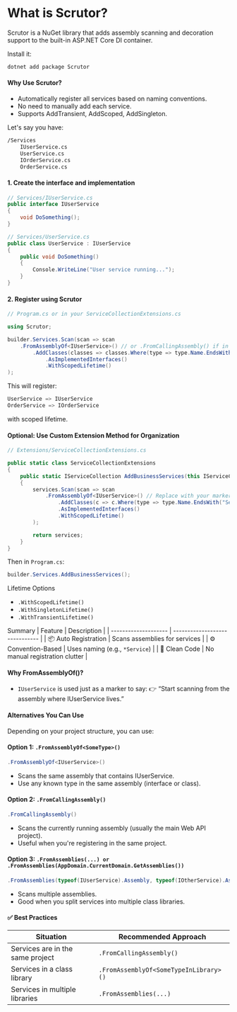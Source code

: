 
# What is Scrutor?

Scrutor is a NuGet library that adds assembly scanning and decoration support to the built-in ASP.NET Core DI container.

Install it:
```bash
dotnet add package Scrutor
```
#### Why Use Scrutor?
- Automatically register all services based on naming conventions.
- No need to manually add each service.
- Supports AddTransient, AddScoped, AddSingleton.

Let's say you have:
```markdown
/Services
    IUserService.cs
    UserService.cs
    IOrderService.cs
    OrderService.cs
```
#### 1. Create the interface and implementation
```csharp
// Services/IUserService.cs
public interface IUserService
{
    void DoSomething();
}

// Services/UserService.cs
public class UserService : IUserService
{
    public void DoSomething()
    {
        Console.WriteLine("User service running...");
    }
}
```
#### 2. Register using Scrutor
```csharp
// Program.cs or in your ServiceCollectionExtensions.cs

using Scrutor;

builder.Services.Scan(scan => scan
    .FromAssemblyOf<IUserService>() // or .FromCallingAssembly() if in same project
        .AddClasses(classes => classes.Where(type => type.Name.EndsWith("Service")))
            .AsImplementedInterfaces()
            .WithScopedLifetime()
);
```
This will register:
```csharp
UserService => IUserService
OrderService => IOrderService
```
with scoped lifetime.

#### Optional: Use Custom Extension Method for Organization
```csharp
// Extensions/ServiceCollectionExtensions.cs

public static class ServiceCollectionExtensions
{
    public static IServiceCollection AddBusinessServices(this IServiceCollection services)
    {
        services.Scan(scan => scan
            .FromAssemblyOf<IUserService>() // Replace with your marker type
                .AddClasses(c => c.Where(type => type.Name.EndsWith("Service")))
                .AsImplementedInterfaces()
                .WithScopedLifetime()
        );

        return services;
    }
}
```
Then in `Program.cs`:
```csharp
builder.Services.AddBusinessServices();
```
Lifetime Options
- `.WithScopedLifetime()`
- `.WithSingletonLifetime()`
- `.WithTransientLifetime()`

Summary
| Feature              | Description                    |
| -------------------- | ------------------------------ |
| 📦 Auto Registration | Scans assemblies for services  |
| ⚙️ Convention-Based  | Uses naming (e.g., `*Service`) |
| 🧼 Clean Code        | No manual registration clutter |

#### Why FromAssemblyOf<IUserService>()?
- `IUserService` is used just as a marker to say:
👉 “Start scanning from the assembly where IUserService lives.”

#### Alternatives You Can Use
Depending on your project structure, you can use:

#### Option 1: `.FromAssemblyOf<SomeType>()`
```c#
.FromAssemblyOf<IUserService>()
```
- Scans the same assembly that contains IUserService.
- Use any known type in the same assembly (interface or class).

#### Option 2: `.FromCallingAssembly()`
```c#
.FromCallingAssembly()
```
- Scans the currently running assembly (usually the main Web API project).
- Useful when you're registering in the same project.

#### Option 3: `.FromAssemblies(...) or .FromAssemblies(AppDomain.CurrentDomain.GetAssemblies())`
```c#
.FromAssemblies(typeof(IUserService).Assembly, typeof(IOtherService).Assembly)
```
- Scans multiple assemblies.
- Good when you split services into multiple class libraries.

#### ✅ Best Practices
| Situation                        | Recommended Approach                   |
| -------------------------------- | -------------------------------------- |
| Services are in the same project | `.FromCallingAssembly()`               |
| Services in a class library      | `.FromAssemblyOf<SomeTypeInLibrary>()` |
| Services in multiple libraries   | `.FromAssemblies(...)`                 |
